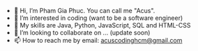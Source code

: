 - 👋 Hi, I’m Pham Gia Phuc. You can call me "Acus".
- 👀 I’m interested in coding (want to be a software engineer)
- 🌱 My skills are Java, Python, JavaScript, SQL and HTML-CSS
- 💞️ I’m looking to collaborate on ... (update soon)
- 📫 How to reach me by email: acuscodinghcm@gmail.com

<!---
phamgiaphuc/phamgiaphuc is a ✨ special ✨ repository because its `README.md` (this file) appears on your GitHub profile.
You can click the Preview link to take a look at your changes.
--->

